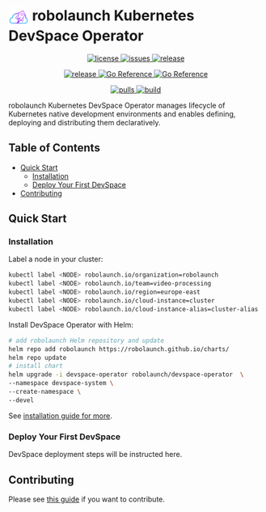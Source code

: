 # <img src="https://raw.githubusercontent.com/robolaunch/trademark/main/logos/svg/rocket.svg" width="40" height="40" align="top"> robolaunch Kubernetes DevSpace Operator

<div align="center">
  <p align="center">
    <a href="https://github.com/robolaunch/devspace-operator/blob/main/LICENSE">
      <img src="https://img.shields.io/github/license/robolaunch/devspace-operator" alt="license">
    </a>
    <a href="https://github.com/robolaunch/devspace-operator/issues">
      <img src="https://img.shields.io/github/issues/robolaunch/devspace-operator" alt="issues">
    </a>
    <a href="https://github.com/robolaunch/devspace-operator/releases">
      <img src="https://img.shields.io/github/v/release/robolaunch/devspace-operator" alt="release">
    </a>
  </p>
</div>

<div align="center">
  <p align="center">
    <a href="https://github.com/robolaunch/devspace-operator/releases">
      <img src="https://img.shields.io/github/go-mod/go-version/robolaunch/devspace-operator" alt="release">
    </a>
    <a href="https://pkg.go.dev/github.com/robolaunch/devspace-operator">
      <img src="https://pkg.go.dev/badge/github.com/robolaunch/devspace-operator.svg" alt="Go Reference">
    </a>
    <a href="https://goreportcard.com/report/github.com/robolaunch/devspace-operator">
      <img src="https://goreportcard.com/badge/github.com/robolaunch/devspace-operator" alt="Go Reference">
    </a>
  </p>
</div>

<div align="center">
  <p align="center">
    <a href="https://hub.docker.com/u/robolaunchio/devspace-controller-manager">
      <img src="https://img.shields.io/docker/pulls/robolaunchio/devspace-controller-manager" alt="pulls">
    </a>
    <a href="https://github.com/robolaunch/devspace-operator/actions">
      <img src="https://github.com/robolaunch/devspace-operator/actions/workflows/docker-build-for-push.yml/badge.svg" alt="build">
    </a>
  </p>
</div>

robolaunch Kubernetes DevSpace Operator manages lifecycle of Kubernetes native development environments and enables defining, deploying and distributing them declaratively.

<!-- <img src="https://raw.githubusercontent.com/robolaunch/trademark/main/repository-media/devspace-operator/kubectl-get-devspaces.gif" alt="kubectl-get-devspaces" width="100%"/>

<img src="https://raw.githubusercontent.com/robolaunch/trademark/main/repository-media/devspace-operator/kubectl-describe-devspace.gif" alt="kubectl-describe-devspace" width="100%"/> -->

## Table of Contents  
- [Quick Start](#quick-start)
  - [Installation](#installation)
  - [Deploy Your First DevSpace](#deploy-your-first-devspace)
- [Contributing](#contributing)


## Quick Start

### Installation

Label a node in your cluster:

```bash
kubectl label <NODE> robolaunch.io/organization=robolaunch
kubectl label <NODE> robolaunch.io/team=video-processing
kubectl label <NODE> robolaunch.io/region=europe-east
kubectl label <NODE> robolaunch.io/cloud-instance=cluster
kubectl label <NODE> robolaunch.io/cloud-instance-alias=cluster-alias
```

Install DevSpace Operator with Helm:

```bash
# add robolaunch Helm repository and update
helm repo add robolaunch https://robolaunch.github.io/charts/
helm repo update
# install chart
helm upgrade -i devspace-operator robolaunch/devspace-operator  \
--namespace devspace-system \
--create-namespace \
--devel
```

See [installation guide for more](./docs/installation/README.md).

### Deploy Your First DevSpace

DevSpace deployment steps will be instructed here.

## Contributing

Please see [this guide](./CONTRIBUTING) if you want to contribute.
